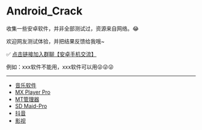 # Android_Crack

收集一些安卓软件，并非全部测试过，资源来自网络。😂

欢迎网友测试体验，并把结果反馈给我哦~

✅ [点击链接加入群聊【安卓手机交流】](https://jq.qq.com/?_wv=1027&k=5iqE5F1)

例如：xxx软件不能用，xxx软件可以用😜😜😜

------

- [音乐软件](https://github.com/007ayong/Android_Crack/tree/master/music)
- [MX Player Pro](https://github.com/007ayong/Android_Crack/tree/master/MX_Player_Pro)
- [MT管理器](https://github.com/007ayong/Android_Crack/tree/master/MT%E7%AE%A1%E7%90%86%E5%99%A8)
- [SD Maid-Pro](https://github.com/007ayong/Android_Crack/tree/master/SD%20Maid-Pro)
- [抖音](https://github.com/007ayong/Android_Crack/tree/master/%E6%8A%96%E9%9F%B3)
- [影视](https://github.com/007ayong/Android_Crack/tree/master/%E5%BD%B1%E8%A7%86)

  

